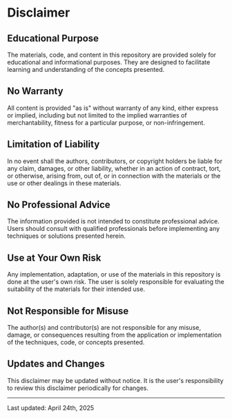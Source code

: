 # Disclaimer

## Educational Purpose

The materials, code, and content in this repository are provided solely for educational and informational purposes. They are designed to facilitate learning and understanding of the concepts presented.

## No Warranty

All content is provided "as is" without warranty of any kind, either express or implied, including but not limited to the implied warranties of merchantability, fitness for a particular purpose, or non-infringement.

## Limitation of Liability

In no event shall the authors, contributors, or copyright holders be liable for any claim, damages, or other liability, whether in an action of contract, tort, or otherwise, arising from, out of, or in connection with the materials or the use or other dealings in these materials.

## No Professional Advice

The information provided is not intended to constitute professional advice. Users should consult with qualified professionals before implementing any techniques or solutions presented herein.

## Use at Your Own Risk

Any implementation, adaptation, or use of the materials in this repository is done at the user's own risk. The user is solely responsible for evaluating the suitability of the materials for their intended use.

## Not Responsible for Misuse

The author(s) and contributor(s) are not responsible for any misuse, damage, or consequences resulting from the application or implementation of the techniques, code, or concepts presented.

## Updates and Changes

This disclaimer may be updated without notice. It is the user's responsibility to review this disclaimer periodically for changes.

---

Last updated: April 24th, 2025